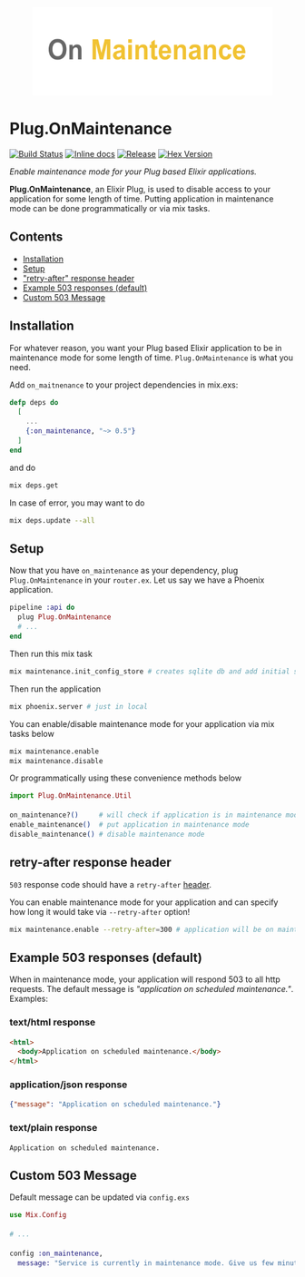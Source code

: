 <p align="center">
  <img src="on-maintenance.png" width="424" height="155">
</p>

# Plug.OnMaintenance

[![Build Status](https://travis-ci.org/wnuqui/on_maintenance.png?branch=master)](https://travis-ci.org/wnuqui/on_maintenance)
[![Inline docs](http://inch-ci.org/github/wnuqui/on_maintenance.png?branch=master&style=flat)](http://inch-ci.org/github/wnuqui/on_maintenance) [![Release](http://img.shields.io/github/release/wnuqui/on_maintenance.svg)](https://github.com/wnuqui/on_maintenance/releases/latest) [![Hex Version](https://img.shields.io/hexpm/v/on_maintenance.svg "Hex Version")](https://hex.pm/packages/on_maintenance)

_Enable maintenance mode for your Plug based Elixir applications._

**Plug.OnMaintenance**, an Elixir Plug, is used to disable access to your application for some length of time. Putting application in maintenance mode can be done programmatically or via mix tasks.

## Contents

- [Installation](#installation)
- [Setup](#setup)
- ["retry-after" response header](#retry-after-response-header)
- [Example 503 responses (default)](#example-responses)
- [Custom 503 Message](#custom-503-message)

## Installation

For whatever reason, you want your Plug based Elixir application to be in maintenance mode for some length of time. `Plug.OnMaintenance` is what you need.

Add `on_maitnenance` to your project dependencies in mix.exs:

```exs
defp deps do
  [
    ...
    {:on_maintenance, "~> 0.5"}
  ]
end
```

and do

```bash
mix deps.get
```

In case of error, you may want to do

```bash
mix deps.update --all
```

## Setup

Now that you have `on_maintenance` as your dependency, plug `Plug.OnMaintenance` in your `router.ex`. Let us say we have a Phoenix application.

```elixir
pipeline :api do
  plug Plug.OnMaintenance
  # ...
end
```

Then run this mix task

```bash
mix maintenance.init_config_store # creates sqlite db and add initial state of application (which is "not in maintenance mode")
```

Then run the application

```bash
mix phoenix.server # just in local
```

You can enable/disable maintenance mode for your application via mix tasks below

```bash
mix maintenance.enable
mix maintenance.disable
```

Or programmatically using these convenience methods below

```elixir
import Plug.OnMaintenance.Util

on_maintenance?()     # will check if application is in maintenance mode
enable_maintenance()  # put application in maintenance mode
disable_maintenance() # disable maintenance mode
```

## **retry-after** response header
`503` response code should have a `retry-after` [header](https://www.w3.org/Protocols/rfc2616/rfc2616-sec10.html).

You can enable maintenance mode for your application and can
specify how long it would take via `--retry-after` option!

```bash
mix maintenance.enable --retry-after=300 # application will be on maintenance for 5 minutes.
```

## Example 503 responses (default)

When in maintenance mode, your application will respond 503 to all http requests. The default message is _"application on scheduled maintenance."_. Examples:

### text/html response
```html
<html>
  <body>Application on scheduled maintenance.</body>
</html>
```

### application/json response
```json
{"message": "Application on scheduled maintenance."}
```

### text/plain response
```text
Application on scheduled maintenance.
```

## Custom 503 Message

Default message can be updated via `config.exs`

```elixir
use Mix.Config

# ...

config :on_maintenance,
  message: "Service is currently in maintenance mode. Give us few minutes. Thanks!"
```
